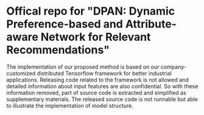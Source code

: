# Offical repo for "DPAN: Dynamic Preference-based and Attribute-aware Network for Relevant Recommendations"

The implementation of our proposed method is based on our company-customized distributed Tensorflow framework for better industrial applications. Releasing code related to the framework is not allowed and detailed information about input features are also confidential. So with these information removed, part of source code is extracted and simplified as supplementary materials. The released source code is not runnable but able to illustrate the implementation of model structure.